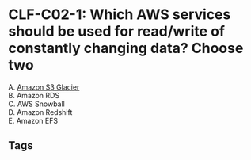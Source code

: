 # CLF-C02-1: Which AWS services should be used for read/write of constantly changing data? Choose two

A. [Amazon S3 Glacier](https://github.com/EliotKhachi//publicZk/tree/main/202309120137)  
B. Amazon RDS  
C. AWS Snowball  
D. Amazon Redshift  
E. Amazon EFS  

## Tags
